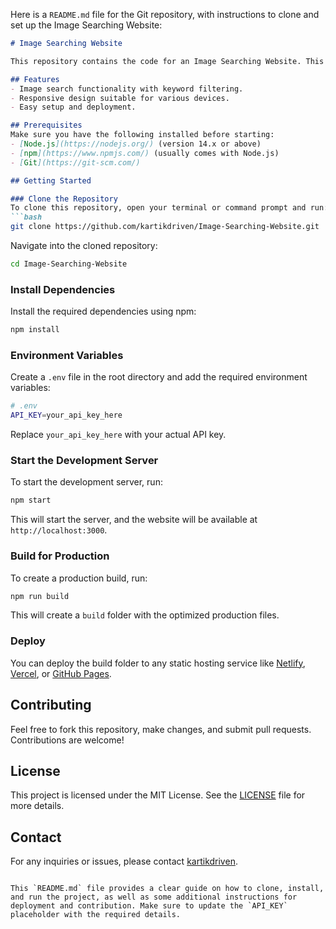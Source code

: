 Here is a `README.md` file for the Git repository, with instructions to clone and set up the Image Searching Website:

```markdown
# Image Searching Website

This repository contains the code for an Image Searching Website. This project allows users to search for images using a keyword-based search interface.

## Features
- Image search functionality with keyword filtering.
- Responsive design suitable for various devices.
- Easy setup and deployment.

## Prerequisites
Make sure you have the following installed before starting:
- [Node.js](https://nodejs.org/) (version 14.x or above)
- [npm](https://www.npmjs.com/) (usually comes with Node.js)
- [Git](https://git-scm.com/)

## Getting Started

### Clone the Repository
To clone this repository, open your terminal or command prompt and run:
```bash
git clone https://github.com/kartikdriven/Image-Searching-Website.git
```
Navigate into the cloned repository:
```bash
cd Image-Searching-Website
```

### Install Dependencies
Install the required dependencies using npm:
```bash
npm install
```

### Environment Variables
Create a `.env` file in the root directory and add the required environment variables:
```bash
# .env
API_KEY=your_api_key_here
```
Replace `your_api_key_here` with your actual API key.

### Start the Development Server
To start the development server, run:
```bash
npm start
```
This will start the server, and the website will be available at `http://localhost:3000`.

### Build for Production
To create a production build, run:
```bash
npm run build
```
This will create a `build` folder with the optimized production files.

### Deploy
You can deploy the build folder to any static hosting service like [Netlify](https://www.netlify.com/), [Vercel](https://vercel.com/), or [GitHub Pages](https://pages.github.com/).

## Contributing
Feel free to fork this repository, make changes, and submit pull requests. Contributions are welcome!

## License
This project is licensed under the MIT License. See the [LICENSE](LICENSE) file for more details.

## Contact
For any inquiries or issues, please contact [kartikdriven](https://github.com/kartikdriven).
```

This `README.md` file provides a clear guide on how to clone, install, and run the project, as well as some additional instructions for deployment and contribution. Make sure to update the `API_KEY` placeholder with the required details.
